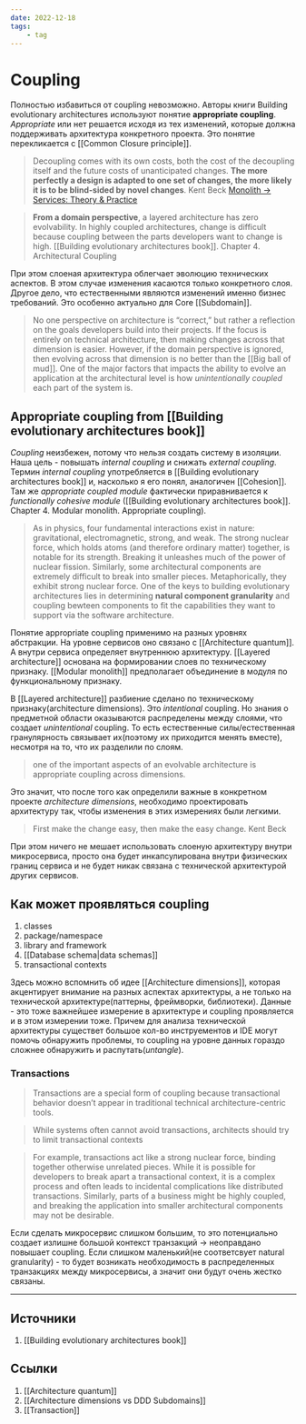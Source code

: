 ```yaml
---
date: 2022-12-18
tags:
    - tag
---
```

# Coupling

Полностью избавиться от coupling невозможно. Авторы книги Building evolutionary architectures используют понятие **appropriate coupling**. *Appropriate* или нет решается исходя из тех изменений, которые должна поддерживать архитектура конкретного проекта. Это понятие перекликается с [[Common Closure principle]].

> Decoupling comes with its own costs, both the cost of the decoupling itself and the future costs of unanticipated changes. **The more perfectly a design is adapted to one set of changes, the more likely it is to be blind-sided by novel changes**. Kent Beck [Monolith -> Services: Theory & Practice](https://medium.com/@kentbeck_7670/monolith-services-theory-practice-617e4546a879)

> **From a domain perspective**, a layered architecture has zero evolvability. In highly coupled architectures, change is difficult because coupling between the parts developers want to change is high. [[Building evolutionary architectures book]]. Chapter 4. Architectural Coupling

При этом слоеная архитектура облегчает эволюцию технических аспектов. В этом случае изменения касаются только конкретного слоя. Другое дело, что естественными являются изменений именно бизнес требований. Это особенно актуально для Core [[Subdomain]].

> No one perspective on architecture is “correct,” but rather a reflection on the goals developers build into their projects. If the focus is entirely on technical architecture, then making changes across that dimension is easier. However, if the domain perspective is ignored, then evolving across that dimension is no better than the [[Big ball of mud]].
> One of the major factors that impacts the ability to evolve an application at the architectural level is how *unintentionally coupled* each part of the system is.

## Appropriate coupling from [[Building evolutionary architectures book]]

*Coupling* неизбежен, потому что нельзя создать систему в изоляции. Наша цель - повышать *internal coupling* и снижать *external coupling*. Термин *internal coupling* употребляется в [[Building evolutionary architectures book]] и, насколько я его понял, аналогичен [[Cohesion]]. Там же *appropriate coupled module* фактически приравнивается к *functionally cohesive module* ([[Building evolutionary architectures book]]. Chapter 4. Modular monolith. Appropriate coupling).

> As in physics, four fundamental interactions exist in nature: gravitational, electromagnetic, strong, and weak. The strong nuclear force, which holds atoms (and therefore ordinary matter) together, is notable for its strength. Breaking it unleashes much of the power of nuclear fission. Similarly, some architectural components are extremely difficult to break into smaller pieces. Metaphorically, they exhibit strong nuclear force. One of the keys to building evolutionary architectures lies in determining **natural component granularity** and coupling bewteen components to fit the capabilities they want to support via the software architecture.

Понятие appropriate coupling применимо на разных уровнях абстракции. На уровне сервисов оно связано с [[Architecture quantum]]. А внутри сервиса определяет внутреннюю архитектуру. [[Layered architecture]] основана на формировании слоев по техническому признаку. [[Modular monolith]] предполагает объединение в модуля по функциональному признаку.

В [[Layered architecture]] разбиение сделано по техническому признаку(architecture dimensions). Это *intentional* coupling. Но знания о предметной области оказываются распределены между слоями, что создает *unintentional* coupling. То есть естественные силы/естественная гранулярность связывает их(поэтому их приходится менять вместе), несмотря на то, что их разделили по слоям.

> one of the important aspects of an evolvable architecture is appropriate coupling across dimensions.

Это значит, что после того как определили важные в конкретном проекте *architecture dimensions*, необходимо проектировать архитектуру так, чтобы изменения в этих измерениях были легкими.

> First make the change easy, then make the easy change. Kent Beck

При этом ничего не мешает использовать слоеную архитектуру внутри микросервиса, просто она будет инкапсулирована внутри физических границ сервиса и не будет никак связана с технической архитектурой других сервисов.

## Как может проявляться coupling

1. classes
1. package/namespace
1. library and framework
1. [[Database schema|data schemas]]
1. transactional contexts

Здесь можно вспомнить об идее [[Architecture dimensions]], которая акцентирует внимание на разных аспектах архитектуры, а не только на технической архитектуре(паттерны, фреймворки, библиотеки). Данные - это тоже важнейшее измерение в архитектуре и coupling проявляется и в этом измерении тоже. Причем для анализа технической архитектуры существет большое кол-во инструементов и IDE могут помочь обнаружить проблемы, то coupling на уровне данных гораздо сложнее обнаружить и распутать(*untangle*).

### Transactions

> Transactions are a special form of coupling because transactional behavior doesn’t appear in traditional technical architecture-centric tools.

> While systems often cannot avoid transactions, architects should try to limit transactional contexts

> For example, transactions act like a strong nuclear force, binding together otherwise unrelated pieces. While it is possible for developers to break apart a transactional context, it is a complex process and often leads to incidental complications like distributed transactions. Similarly, parts of a business might be highly coupled, and breaking the application into smaller architectural components may not be desirable.

Если сделать микросервис слишком большим, то это потенциально создает излишне большой контекст транзакций -> неоправдано повышает coupling. Если слишком маленький(не соответсвует natural granularity) - то будет возникать необходимость в распределенных транзакциях между микросервисы, а значит они будут очень жестко связаны.

---

## Источники

1. [[Building evolutionary architectures book]]

## Ссылки

1. [[Architecture quantum]]
1. [[Architecture dimensions vs DDD Subdomains]]
1. [[Transaction]]
